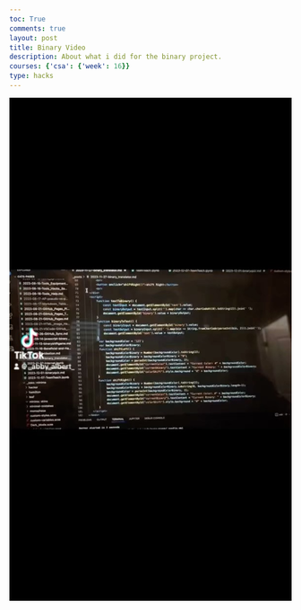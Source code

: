 ```yaml
---
toc: True
comments: true
layout: post
title: Binary Video
description: About what i did for the binary project. 
courses: {'csa': {'week': 16}}
type: hacks
---
```


![Binary Video](image-8.png)